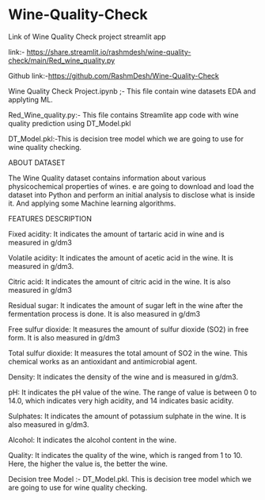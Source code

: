 # Wine-Quality-Check
Link of Wine Quality Check project streamlit app

link:- https://share.streamlit.io/rashmdesh/wine-quality-check/main/Red_wine_quality.py

Github link:-https://github.com/RashmDesh/Wine-Quality-Check

Wine Quality Check Project.ipynb ;- This file contain wine datasets EDA and applyting  ML. 

Red_Wine_quality.py:-   This file contains Streamlite app code with  wine quality prediction using DT_Model.pkl  

DT_Model.pkl:-This is decision tree model which we are going to use for wine quality checking.


ABOUT DATASET

The Wine Quality dataset contains information about various physicochemical properties of wines. e are going to download and load the dataset into Python and perform an initial analysis to disclose what is inside it. And applying some Machine learning algorithms.

FEATURES DESCRIPTION

Fixed acidity: It indicates the amount of tartaric acid in wine and is measured in g/dm3

Volatile acidity: It indicates the amount of acetic acid in the wine. It is measured in g/dm3.

Citric acid: It indicates the amount of citric acid in the wine. It is also measured in g/dm3

Residual sugar: It indicates the amount of sugar left in the wine after the fermentation process is done. It is also measured in g/dm3

Free sulfur dioxide: It measures the amount of sulfur dioxide (SO2) in free form. It is also measured in g/dm3

Total sulfur dioxide: It measures the total amount of SO2 in the wine. This chemical works as an antioxidant and antimicrobial agent.

Density: It indicates the density of the wine and is measured in g/dm3.

pH: It indicates the pH value of the wine. The range of value is between 0 to 14.0, which indicates very high acidity, and 14 indicates basic acidity.

Sulphates: It indicates the amount of potassium sulphate in the wine. It is also measured in g/dm3.

Alcohol: It indicates the alcohol content in the wine.

Quality: It indicates the quality of the wine, which is ranged from 1 to 10. Here, the higher the value is, the better the wine.

Decision tree Model :- DT_Model.pkl. This is decision tree model which we are going to use for wine quality checking.
